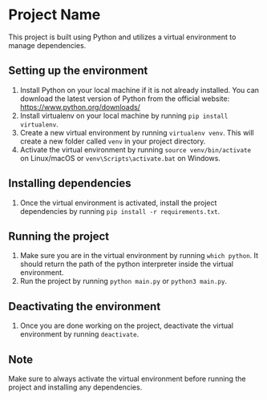 # Project Name

This project is built using Python and utilizes a virtual environment to manage dependencies.

## Setting up the environment
1. Install Python on your local machine if it is not already installed. You can download the latest version of Python from the official website: https://www.python.org/downloads/
2. Install virtualenv on your local machine by running `pip install virtualenv`.
3. Create a new virtual environment by running `virtualenv venv`. This will create a new folder called `venv` in your project directory.
4. Activate the virtual environment by running `source venv/bin/activate` on Linux/macOS or `venv\Scripts\activate.bat` on Windows.

## Installing dependencies
1. Once the virtual environment is activated, install the project dependencies by running `pip install -r requirements.txt`.

## Running the project
1. Make sure you are in the virtual environment by running `which python`. It should return the path of the python interpreter inside the virtual environment.
2. Run the project by running `python main.py` or `python3 main.py`.

## Deactivating the environment
1. Once you are done working on the project, deactivate the virtual environment by running `deactivate`.

## Note
Make sure to always activate the virtual environment before running the project and installing any dependencies.

